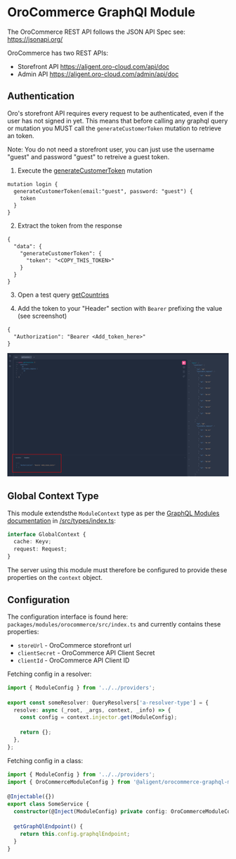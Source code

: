 # OroCommerce GraphQl Module

The OroCommerce REST API follows the JSON API Spec see: https://jsonapi.org/

OroCommerce has two REST APIs:

- Storefront API https://aligent.oro-cloud.com/api/doc
- Admin API https://aligent.oro-cloud.com/admin/api/doc

## Authentication

Oro's storefront API requires every request to be authenticated, even if the user has not signed in yet. This means that before calling any graphql query or mutation you MUST call the `generateCustomerToken` mutation to retrieve an token.

Note: You do not need a storefront user, you can just use the username "guest" and password "guest" to retreive a guest token.

1. Execute the [generateCustomerToken](https://localhost:4000/graphql?query=mutation+login+%7B%0A++generateCustomerToken%28email%3A+%22guest%22%2C+password%3A+%22guest%22%29+%7B%0A++++token%0A++%7D%0A%7D) mutation

```
mutation login {
  generateCustomerToken(email:"guest", password: "guest") {
    token
  }
}
```

2. Extract the token from the response

```
{
  "data": {
    "generateCustomerToken": {
      "token": "<COPY_THIS_TOKEN>"
    }
  }
}
```

3. Open a test query [getCountries](https://localhost:4000/graphql?query=query+getCountries+%7B%0A++countries+%7B%0A++++id%2C%0A++++available_regions+%7B%0A++++++id%0A++++%7D%0A++%7D%0A%7D)

4. Add the token to your "Header" section with `Bearer` prefixing the value (see screenshot)

```
{
  "Authorization": "Bearer <Add_token_here>"
}
```

![Authorization](docs/auth.png 'Authorization Header')

## Global Context Type

This module extendsthe `ModuleContext` type as per the [GraphQL Modules documentation](https://the-guild.dev/graphql/modules/docs/essentials/type-safety#shaping-context-type) in [/src/types/index.ts](./src/types/index.ts):

```typescript
interface GlobalContext {
  cache: Keyv;
  request: Request;
}
```

The server using this module must therefore be configured to provide these properties on the `context` object.

## Configuration

The configuration interface is found here: `packages/modules/orocommerce/src/index.ts` and currently contains these properties:

- `storeUrl` - OroCommerce storefront url
- `clientSecret` - OroCommerce API Client Secret
- `clientId` - OroCommerce API Client ID

Fetching config in a resolver:

```typescript
import { ModuleConfig } from '../../providers';

export const someResolver: QueryResolvers['a-resolver-type'] = {
  resolve: async (_root, _args, context, _info) => {
    const config = context.injector.get(ModuleConfig);

    return {};
  },
};
```

Fetching config in a class:

```typescript
import { ModuleConfig } from '../../providers';
import { OroCommerceModuleConfig } from '@aligent/orocommerce-graphql-module';

@Injectable({})
export class SomeService {
  constructor(@Inject(ModuleConfig) private config: OroCommerceModuleConfig) {}

  getGraphQlEndpoint() {
    return this.config.graphqlEndpoint;
  }
}
```
